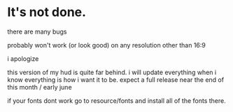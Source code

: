 
It's not done.
=======
there are many bugs

probably won't work (or look good) on any resolution other than 16:9

i apologize

this version of my hud is quite far behind. i will update everything when i know everything is how i want it to be. expect a full release near the end of this month / early june

if your fonts dont work go to resource/fonts and install all of the fonts there.
